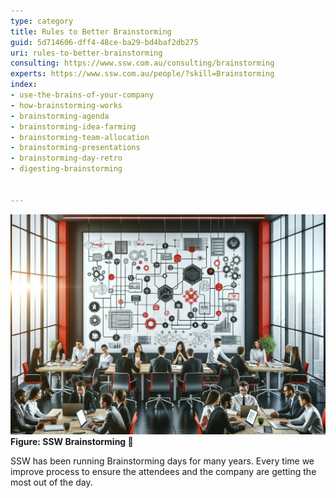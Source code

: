 ```yaml
---
type: category
title: Rules to Better Brainstorming
guid: 5d714606-dff4-48ce-ba29-bd4baf2db275
uri: rules-to-better-brainstorming
consulting: https://www.ssw.com.au/consulting/brainstorming
experts: https://www.ssw.com.au/people/?skill=Brainstorming
index:
- use-the-brains-of-your-company
- how-brainstorming-works
- brainstorming-agenda
- brainstorming-idea-farming
- brainstorming-team-allocation
- brainstorming-presentations
- brainstorming-day-retro
- digesting-brainstorming


---
```


![](brainstorming-day-v2.png)
**Figure: SSW Brainstorming 🤖**

SSW has been running Brainstorming days for many years. Every time we improve process to ensure the attendees and the company are getting the most out of the day.


